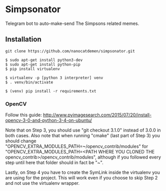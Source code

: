 # Simpsonator
Telegram bot to auto-make-send The Simpsons related memes.

## Installation

```
git clone https://github.com/nanocatdemen/simpsonator.git
```
```
$ sudo apt-get install python3-dev
$ sudo apt-get install python-pip
$ pip install virtualenv
```
```
$ virtualenv -p [python 3 interpreter] venv  
$ . venv/bin/activate
```
```
$ (venv) pip install -r requirements.txt
```

### OpenCV

Follow this guide: http://www.pyimagesearch.com/2015/07/20/install-opencv-3-0-and-python-3-4-on-ubuntu/

Note that on Step 3, you should use "git checkout 3.1.0" instead of 3.0.0 in both cases. Also note that when running "cmake" (last part of Step 3) you should change "OPENCV_EXTRA_MODULES_PATH=~/opencv_contrib/modules" for "OPENCV_EXTRA_MODULES_PATH=\<PATH WHERE YOU CLONED THE opencv_contrib\>/opencv_contrib/modules", although if you followed every step until here that folder should in fact be "~".

Lastly, on Step 4 you have to create the SymLink inside the virtualenv you are using for the project. This will work even if you choose to skip Step 2 and not use the virtualenv wrapper.

